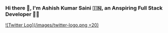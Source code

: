 ### Hi there :wave:, I'm Ashish Kumar Saini :india:, an Anspiring Full Stack Developer :man_technologist:

<!-- <a href="https://twitter.com/its___ashish" target="_blank">

</a> -->

[![Twitter Log](/images/twitter-logo.png =20)](https://twitter.com/its___ashish)
